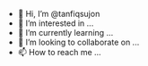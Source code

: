 - 👋 Hi, I’m @tanfiqsujon
- 👀 I’m interested in ...
- 🌱 I’m currently learning ...
- 💞️ I’m looking to collaborate on ...
- 📫 How to reach me ...

<!---
tanfiqsujon/tanfiqsujon is a ✨ special ✨ repository because its `README.md` (this file) appears on your GitHub profile.
You can click the Preview link to take a look at your changes.
--->
